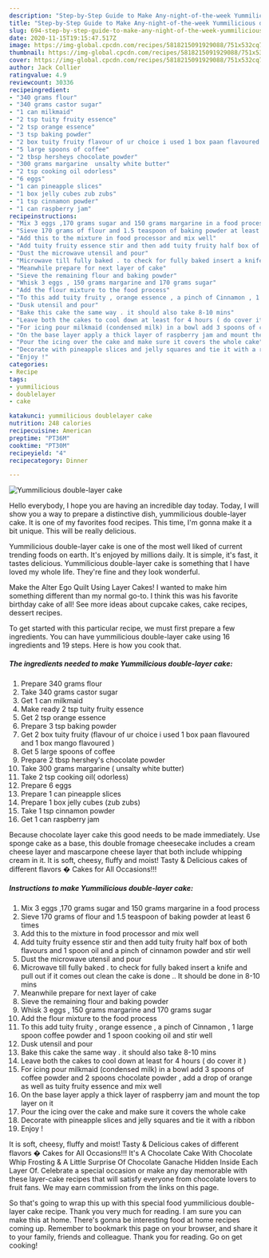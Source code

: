 ```yaml
---
description: "Step-by-Step Guide to Make Any-night-of-the-week Yummilicious double-layer cake"
title: "Step-by-Step Guide to Make Any-night-of-the-week Yummilicious double-layer cake"
slug: 694-step-by-step-guide-to-make-any-night-of-the-week-yummilicious-double-layer-cake
date: 2020-11-15T19:15:47.517Z
image: https://img-global.cpcdn.com/recipes/5818215091929088/751x532cq70/yummilicious-double-layer-cake-recipe-main-photo.jpg
thumbnail: https://img-global.cpcdn.com/recipes/5818215091929088/751x532cq70/yummilicious-double-layer-cake-recipe-main-photo.jpg
cover: https://img-global.cpcdn.com/recipes/5818215091929088/751x532cq70/yummilicious-double-layer-cake-recipe-main-photo.jpg
author: Jack Collier
ratingvalue: 4.9
reviewcount: 30336
recipeingredient:
- "340 grams flour"
- "340 grams castor sugar"
- "1 can milkmaid"
- "2 tsp tuity fruity essence"
- "2 tsp orange essence"
- "3 tsp baking powder"
- "2 box tuity fruity flavour of ur choice i used 1 box paan flavoured and 1 box mango flavoured "
- "5 large spoons of coffee"
- "2 tbsp hersheys chocolate powder"
- "300 grams margarine  unsalty white butter"
- "2 tsp cooking oil odorless"
- "6 eggs"
- "1 can pineapple slices"
- "1 box jelly cubes zub zubs"
- "1 tsp cinnamon powder"
- "1 can raspberry jam"
recipeinstructions:
- "Mix 3 eggs ,170 grams sugar and 150 grams margarine in a food process"
- "Sieve 170 grams of flour and 1.5 teaspoon of baking powder at least 6 times"
- "Add this to the mixture in food processor and mix well"
- "Add tuity fruity essence stir and then add tuity fruity half box of both flavours and 1 spoon oil and a pinch of cinnamon powder and stir well"
- "Dust the microwave utensil and pour"
- "Microwave till fully baked . to check for fully baked insert a knife and pull out if it comes out clean the cake is done .. It should be done in 8-10 mins"
- "Meanwhile prepare for next layer of cake"
- "Sieve the remaining flour and baking powder"
- "Whisk 3 eggs , 150 grams margarine and 170 grams sugar"
- "Add the flour mixture to the food process"
- "To this add tuity fruity , orange essence , a pinch of Cinnamon , 1 large spoon coffee powder and 1 spoon cooking oil and stir well"
- "Dusk utensil and pour"
- "Bake this cake the same way . it should also take 8-10 mins"
- "Leave both the cakes to cool down at least for 4 hours ( do cover it )"
- "For icing pour milkmaid (condensed milk) in a bowl add 3 spoons of coffee powder and 2 spoons chocolate powder , add a drop of orange as well as tuity fruity essence and mix well"
- "On the base layer apply a thick layer of raspberry jam and mount the top layer on it"
- "Pour the icing over the cake and make sure it covers the whole cake"
- "Decorate with pineapple slices and jelly squares and tie it with a ribbon"
- "Enjoy !"
categories:
- Recipe
tags:
- yummilicious
- doublelayer
- cake

katakunci: yummilicious doublelayer cake 
nutrition: 248 calories
recipecuisine: American
preptime: "PT36M"
cooktime: "PT30M"
recipeyield: "4"
recipecategory: Dinner

---
```



![Yummilicious double-layer cake](https://img-global.cpcdn.com/recipes/5818215091929088/751x532cq70/yummilicious-double-layer-cake-recipe-main-photo.jpg)

Hello everybody, I hope you are having an incredible day today. Today, I will show you a way to prepare a distinctive dish, yummilicious double-layer cake. It is one of my favorites food recipes. This time, I'm gonna make it a bit unique. This will be really delicious.

Yummilicious double-layer cake is one of the most well liked of current trending foods on earth. It's enjoyed by millions daily. It is simple, it's fast, it tastes delicious. Yummilicious double-layer cake is something that I have loved my whole life. They're fine and they look wonderful.

Make the Alter Ego Quilt Using Layer Cakes! I wanted to make him something different than my normal go-to. I think this was his favorite birthday cake of all! See more ideas about cupcake cakes, cake recipes, dessert recipes.


To get started with this particular recipe, we must first prepare a few ingredients. You can have yummilicious double-layer cake using 16 ingredients and 19 steps. Here is how you cook that.

<!--inarticleads1-->

##### The ingredients needed to make Yummilicious double-layer cake:

1. Prepare 340 grams flour
1. Take 340 grams castor sugar
1. Get 1 can milkmaid
1. Make ready 2 tsp tuity fruity essence
1. Get 2 tsp orange essence
1. Prepare 3 tsp baking powder
1. Get 2 box tuity fruity (flavour of ur choice i used 1 box paan flavoured and 1 box mango flavoured )
1. Get 5 large spoons of coffee
1. Prepare 2 tbsp hershey&#39;s chocolate powder
1. Take 300 grams margarine ( unsalty white butter)
1. Take 2 tsp cooking oil( odorless)
1. Prepare 6 eggs
1. Prepare 1 can pineapple slices
1. Prepare 1 box jelly cubes (zub zubs)
1. Take 1 tsp cinnamon powder
1. Get 1 can raspberry jam


Because chocolate layer cake this good needs to be made immediately. Use sponge cake as a base, this double fromage cheesecake includes a cream cheese layer and mascarpone cheese layer that both include whipping cream in it. It is soft, cheesy, fluffy and moist! Tasty &amp; Delicious cakes of different flavors � Cakes for All Occasions!!! 

<!--inarticleads2-->

##### Instructions to make Yummilicious double-layer cake:

1. Mix 3 eggs ,170 grams sugar and 150 grams margarine in a food process
1. Sieve 170 grams of flour and 1.5 teaspoon of baking powder at least 6 times
1. Add this to the mixture in food processor and mix well
1. Add tuity fruity essence stir and then add tuity fruity half box of both flavours and 1 spoon oil and a pinch of cinnamon powder and stir well
1. Dust the microwave utensil and pour
1. Microwave till fully baked . to check for fully baked insert a knife and pull out if it comes out clean the cake is done .. It should be done in 8-10 mins
1. Meanwhile prepare for next layer of cake
1. Sieve the remaining flour and baking powder
1. Whisk 3 eggs , 150 grams margarine and 170 grams sugar
1. Add the flour mixture to the food process
1. To this add tuity fruity , orange essence , a pinch of Cinnamon , 1 large spoon coffee powder and 1 spoon cooking oil and stir well
1. Dusk utensil and pour
1. Bake this cake the same way . it should also take 8-10 mins
1. Leave both the cakes to cool down at least for 4 hours ( do cover it )
1. For icing pour milkmaid (condensed milk) in a bowl add 3 spoons of coffee powder and 2 spoons chocolate powder , add a drop of orange as well as tuity fruity essence and mix well
1. On the base layer apply a thick layer of raspberry jam and mount the top layer on it
1. Pour the icing over the cake and make sure it covers the whole cake
1. Decorate with pineapple slices and jelly squares and tie it with a ribbon
1. Enjoy !


It is soft, cheesy, fluffy and moist! Tasty &amp; Delicious cakes of different flavors � Cakes for All Occasions!!! It&#39;s A Chocolate Cake With Chocolate Whip Frosting &amp; A Little Surprise Of Chocolate Ganache Hidden Inside Each Layer Of. Celebrate a special occasion or make any day memorable with these layer-cake recipes that will satisfy everyone from chocolate lovers to fruit fans. We may earn commission from the links on this page. 

So that's going to wrap this up with this special food yummilicious double-layer cake recipe. Thank you very much for reading. I am sure you can make this at home. There's gonna be interesting food at home recipes coming up. Remember to bookmark this page on your browser, and share it to your family, friends and colleague. Thank you for reading. Go on get cooking!
